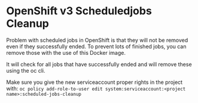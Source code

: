 # OpenShift v3 Scheduledjobs Cleanup

Problem with scheduled jobs in OpenShift is that they will not be removed even if they successfully ended.
To prevent lots of finished jobs, you can remove those with the use of this Docker image.

It will check for all jobs that have successfully ended and will remove these using the oc cli.

Make sure you give the new serviceaccount proper rights in the project with:
`oc policy add-role-to-user edit system:serviceaccount:<project name>:scheduled-jobs-cleanup`

